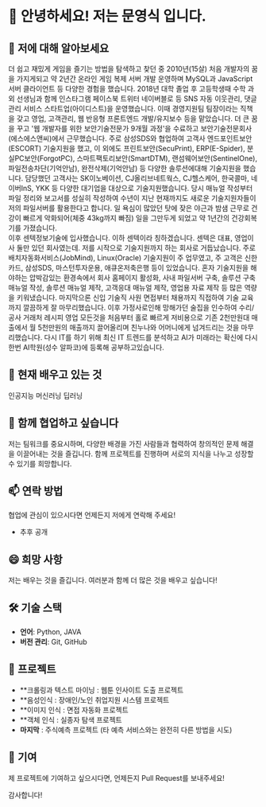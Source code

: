 # 👋 안녕하세요! 저는 문영식 입니다.

## 👀 저에 대해 알아보세요
더 쉽고 재밌게 게임을 즐기는 방법을 탐색하고 찾던 중 2010년(15살) 처음 개발자의 꿈을 가지게되고 약 2년간 온라인 게임 복제 서버 개발 운영하며 MySQL과 JavaScript 서버 클라이언트 등 다양한 경험을 했습니다.
2018년 대학 졸업 후 고등학생때 수학 과외 선생님과 함께 인스타그램 페이스북 트위터 네이버블로 등 SNS 자동 이웃관리, 댓글관리 서비스 스타트업(아이디스트)을 운영했습니다.
이때 경영지원팀 팀장이라는 직책을 갖고 영업, 고객관리, 웹 반응형 프론트엔드 개발/유지보수 등을 맡았습니다.
더 큰 꿈을 꾸고 '웹 개발자를 위한 보안기술전문가 9개월 과정'을 수료하고 보안기술전문회사(에스에스앤씨)에서 근무했습니다.
주로 삼성SDS와 협업하여 고객사 엔드포인트보안(ESCORT) 기술지원을 했고, 이 외에도 프린트보안(SecuPrint), ERP(E-Spider), 분실PC보안(ForgotPC), 스마트팩토리보안(SmartDTM), 랜섬웨어보안(SentinelOne), 파일전송차단(기억안남), 완전삭제(기억안남) 등 다양한 솔루션에대해 기술지원을 했습니다.
담당했던 고객사는 SK이노베이션, CJ올리브네트웍스, CJ헬스케어, 한국콜마, 네이버InS, YKK 등 다양한 대기업을 대상으로 기술지원했습니다. 
당시 매뉴얼 작성부터 파일 정리와 보고서를 성실히 작성하여 수년이 지난 현재까지도 새로운 기술지원자들이 저의 파일서버를 활용한다고 합니다.
일 욕심이 많았던 탓에 잦은 야근과 밤샘 근무로 건강이 빠르게 악화되어(체중 43kg까지 빠짐) 일을 그만두게 되었고 약 1년간의 건강회복기를 가졌습니다.  
이후 센텍정보기술에 입사했습니다. 이하 센텍이라 칭하겠습니다. 센텍은 대표, 영업이사 둘만 있던 회사였는데. 저를 시작으로 기술지원까지 하는 회사로 거듭났습니다.
주로 배치자동화서비스(JobMind), Linux(Oracle) 기술지원이 주 업무였고, 주 고객은 신한카드, 삼성SDS, 마스턴투자운용, 애큐온저축은행 등이 있었습니다.
혼자 기술지원을 해야하는 압박감있는 환경속에서 회사 홈페이지 활성화, 사내 파일서버 구축, 솔루션 구축 매뉴얼 작성, 솔루션 매뉴얼 제작, 고객응대 매뉴얼 제작, 영업용 자료 제작 등 많은 역량을 키워냈습니다.
마지막으론 신입 기술직 사원 면접부터 채용까지 직접하여 기술 교육까지 깔끔하게 잘 마무리했습니다.
이후 가정사로인해 망해가던 술집을 인수하여 수리/공사 거래처 레시피 영업 모든것을 처음부터 홀로 빠르게 저비용으로 기존 2천만원대 매출에서 월 5천만원의 매출까지 끌어올리며 친누나와 어머니에게 넘겨드리는 것을 마무리했습니다.
다시 IT를 하기 위해 최신 IT 트렌드를 분석하고 AI가 미래라는 확신에 다시한번 AI학원(성수 알파코)에 등록해 공부하고있습니다.

## 🌱 현재 배우고 있는 것
인공지능 머신러닝 딥러닝

## 💞️ 함께 협업하고 싶습니다
저는 팀워크를 중요시하며, 다양한 배경을 가진 사람들과 협력하여 창의적인 문제 해결을 이끌어내는 것을 즐깁니다. 
함께 프로젝트를 진행하며 서로의 지식을 나누고 성장할 수 있기를 희망합니다.

## 📫 연락 방법
협업에 관심이 있으시다면 언제든지 저에게 연락해 주세요!
- 추후 공개

## 😄 희망 사항
저는 배우는 것을 즐깁니다. 여러분과 함께 더 많은 것을 배우고 싶습니다!

## 🛠️ 기술 스택
- **언어**: Python, JAVA
- **버전 관리**: Git, GitHub

## 📂 프로젝트
- **크롤링과 텍스트 마이닝 : 웹툰 인사이트 도출 프로젝트
- **음성인식 : 장애인/노인 취업지원 시스템 프로젝트
- **이미지 인식 : 면접 자동화 프로젝트
- **객체 인식 : 실종자 탐색 프로젝트
- **마지막** : 주식예측 프로젝트 (타 예측 서비스와는 완전히 다른 방법을 시도) 

## 🌟 기여
제 프로젝트에 기여하고 싶으시다면, 언제든지 Pull Request를 보내주세요!

감사합니다!
